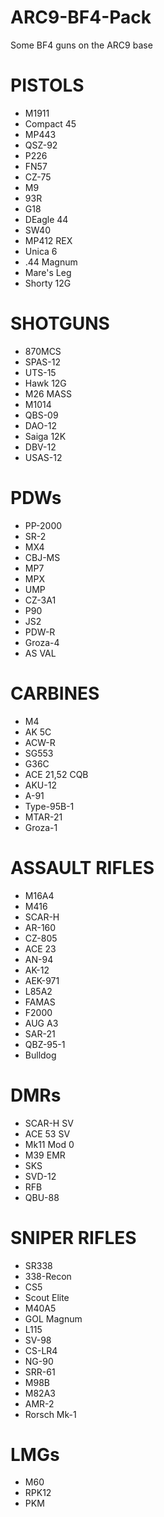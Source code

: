 # ARC9-BF4-Pack
Some BF4 guns on the ARC9 base

# PISTOLS
- M1911
- Compact 45 
- MP443
- QSZ-92
- P226
- FN57
- CZ-75
- M9 
- 93R 
- G18 
- DEagle 44
- SW40 
- MP412 REX
- Unica 6
- .44 Magnum
- Mare's Leg
- Shorty 12G
# SHOTGUNS
- 870MCS 
- SPAS-12 
- UTS-15 
- Hawk 12G 
- M26 MASS
- M1014 
- QBS-09 
- DAO-12
- Saiga 12K 
- DBV-12 
- USAS-12 
# PDWs
- PP-2000 
- SR-2 
- MX4 
- CBJ-MS 
- MP7 
- MPX 
- UMP 
- CZ-3A1 
- P90 
- JS2 
- PDW-R 
- Groza-4 
- AS VAL 
# CARBINES
- M4 
- AK 5C 
- ACW-R 
- SG553 
- G36C 
- ACE 21,52 CQB 
- AKU-12 
- A-91 
- Type-95B-1 
- MTAR-21 
- Groza-1
# ASSAULT RIFLES
- M16A4 
- M416 
- SCAR-H 
- AR-160 
- CZ-805 
- ACE 23 
- AN-94
- AK-12 
- AEK-971 
- L85A2 
- FAMAS 
- F2000 
- AUG A3 
- SAR-21 
- QBZ-95-1 
- Bulldog 
# DMRs
- SCAR-H SV
- ACE 53 SV 
- Mk11 Mod 0 
- M39 EMR 
- SKS 
- SVD-12 
- RFB 
- QBU-88 
# SNIPER RIFLES
- SR338 
- 338-Recon 
- CS5 
- Scout Elite 
- M40A5 
- GOL Magnum 
- L115 
- SV-98 
- CS-LR4 
- NG-90 
- SRR-61 
- M98B 
- M82A3 
- AMR-2 
- Rorsch Mk-1 
# LMGs
- M60
- RPK12
- PKM
